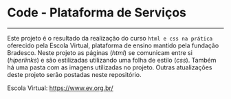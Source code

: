 # Code - Plataforma de Serviços
---

Este projeto é o resultado da realização do
curso `html e css na prática` oferecido pela 
Escola Virtual, plataforma de ensino mantido pela fundação
Bradesco. Neste projeto as páginas (*html*) se 
comunicam entre si (*hiperlinks*) e são
estilizadas utilizando uma folha de estilo (*css*). 
Também há uma pasta com as imagens utilizadas 
no projeto. Outras atualizações
deste projeto serão postadas neste repositório.

Escola Virtual: https://www.ev.org.br/

